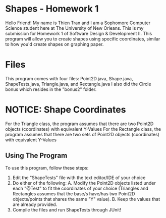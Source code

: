# Shapes - Homework 1

Hello Friend!
My name is Thien Tran and I am a Sophomore Computer Science student here at The University of New Orleans. This is my submission for Homework 1 of Software Design & Development II. This program will allow you to create shapes using specific coordinates, similar to how you'd create shapes on graphing paper.

# Files

This program comes with four files: Point2D.java, Shape.java, ShapeTests.java, Triangle.java, and Rectangle.java
I also did the Circle bonus which resides in the "bonus2" folder.

# NOTICE: Shape Coordinates

For the Triangle class, the program assumes that there are two Point2D objects (coordinates) with equivalent Y-Values
For the Rectangle class, the program assumes that there are two sets of Point2D objects (coordinates) with equivalent Y-Values

## Using The Program

To use this program, follow these steps:
1. Edit the "ShapeTests" file with the text editor/IDE of your choice
2. Do either of the following:
A. Modify the Point2D objects listed under each "@Test" to fit the coordinates of your choice (Triangles and Rectangles assumes that the base/s have/has two Point2D objects/points that shares the same "Y" value).
B. Keep the values that are already provided.
3. Compile the files and run ShapeTests through JUnit!

